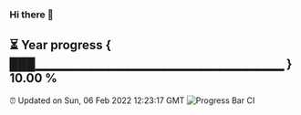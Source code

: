 ### Hi there 👋
⏳ Year progress { ███▁▁▁▁▁▁▁▁▁▁▁▁▁▁▁▁▁▁▁▁▁▁▁▁▁▁▁ } 10.00 %
---
⏰ Updated on Sun, 06 Feb 2022 12:23:17 GMT
![Progress Bar CI](https://github.com/liununu/liununu/workflows/Progress%20Bar%20CI/badge.svg)
